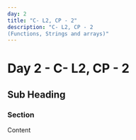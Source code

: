 ```yaml
---
day: 2
title: "C- L2, CP - 2"
description: "C- L2, CP - 2
(Functions, Strings and arrays)"
---
```


# Day 2 - C- L2, CP - 2

<!-- Course content goes here -->

## Sub Heading

### Section
Content
